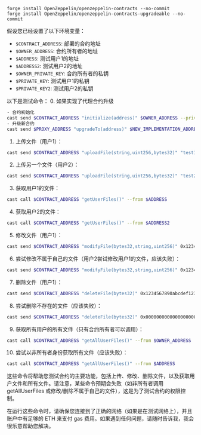 ```
forge install OpenZeppelin/openzeppelin-contracts --no-commit
forge install OpenZeppelin/openzeppelin-contracts-upgradeable --no-commit

```

假设您已经设置了以下环境变量：
- `$CONTRACT_ADDRESS`: 部署的合约地址
- `$OWNER_ADDRESS`: 合约所有者的地址
- `$ADDRESS`: 测试用户1的地址
- `$ADDRESS2`: 测试用户2的地址
- `$OWNER_PRIVATE_KEY`: 合约所有者的私钥
- `$PRIVATE_KEY`: 测试用户1的私钥
- `$PRIVATE_KEY2`: 测试用户2的私钥

以下是测试命令：
0. 如果实现了代理合约升级
```bash
- 合约初始化
cast send $CONTRACT_ADDRESS "initialize(address)" $OWNER_ADDRESS --private-key $PRIVATE_KEY
- 升级新合约
cast send $PROXY_ADDRESS "upgradeTo(address)" $NEW_IMPLEMENTATION_ADDRESS --private-key $OWNER_PRIVATE_KEY
```

1. 上传文件（用户1）：
```bash
cast send $CONTRACT_ADDRESS "uploadFile(string,uint256,bytes32)" "test1.txt" 1024 0x1234567890abcdef1234567890abcdef1234567890abcdef1234567890abcdef --from $ADDRESS --private-key $PRIVATE_KEY
```

2. 上传另一个文件（用户2）：
```bash
cast send $CONTRACT_ADDRESS "uploadFile(string,uint256,bytes32)" "test2.txt" 2048 0xabcdef1234567890abcdef1234567890abcdef1234567890abcdef1234567890 --from $ADDRESS2 --private-key $PRIVATE_KEY2
```

3. 获取用户1的文件：
```bash
cast call $CONTRACT_ADDRESS "getUserFiles()" --from $ADDRESS
```

4. 获取用户2的文件：
```bash
cast call $CONTRACT_ADDRESS "getUserFiles()" --from $ADDRESS2
```

5. 修改文件（用户1）：
```bash
cast send $CONTRACT_ADDRESS "modifyFile(bytes32,string,uint256)" 0x1234567890abcdef1234567890abcdef1234567890abcdef1234567890abcdef "updated_test1.txt" 1500 --from $ADDRESS --private-key $PRIVATE_KEY
```

6. 尝试修改不属于自己的文件（用户2尝试修改用户1的文件，应该失败）：
```bash
cast send $CONTRACT_ADDRESS "modifyFile(bytes32,string,uint256)" 0x1234567890abcdef1234567890abcdef1234567890abcdef1234567890abcdef "hacked.txt" 1000 --from $ADDRESS2 --private-key $PRIVATE_KEY2
```

7. 删除文件（用户1）：
```bash
cast send $CONTRACT_ADDRESS "deleteFile(bytes32)" 0x1234567890abcdef1234567890abcdef1234567890abcdef1234567890abcdef --from $ADDRESS --private-key $PRIVATE_KEY
```

8. 尝试删除不存在的文件（应该失败）：
```bash
cast send $CONTRACT_ADDRESS "deleteFile(bytes32)" 0x0000000000000000000000000000000000000000000000000000000000000000 --from $ADDRESS --private-key $PRIVATE_KEY
```

9. 获取所有用户的所有文件（只有合约所有者可以调用）：
```bash
cast call $CONTRACT_ADDRESS "getAllUserFiles()" --from $OWNER_ADDRESS
```

10. 尝试以非所有者身份获取所有文件（应该失败）：
```bash
cast call $CONTRACT_ADDRESS "getAllUserFiles()" --from $ADDRESS
```

这些命令将帮助您测试合约的主要功能，包括上传、修改、删除文件，以及获取用户文件和所有文件。请注意，某些命令预期会失败（如非所有者调用 getAllUserFiles 或修改/删除不属于自己的文件），这是为了测试合约的权限控制。

在运行这些命令时，请确保您连接到了正确的网络（如果是在测试网络上），并且账户中有足够的 ETH 来支付 gas 费用。如果遇到任何问题，请随时告诉我，我会很乐意帮助您解决。